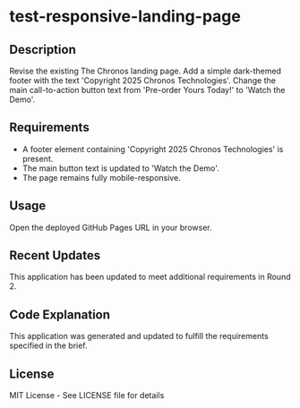 # test-responsive-landing-page

## Description
Revise the existing The Chronos landing page. Add a simple dark-themed footer with the text 'Copyright 2025 Chronos Technologies'. Change the main call-to-action button text from 'Pre-order Yours Today!' to 'Watch the Demo'.

## Requirements
- A footer element containing 'Copyright 2025 Chronos Technologies' is present.
- The main button text is updated to 'Watch the Demo'.
- The page remains fully mobile-responsive.

## Usage
Open the deployed GitHub Pages URL in your browser.

## Recent Updates
This application has been updated to meet additional requirements in Round 2.

## Code Explanation
This application was generated and updated to fulfill the requirements specified in the brief.

## License
MIT License - See LICENSE file for details